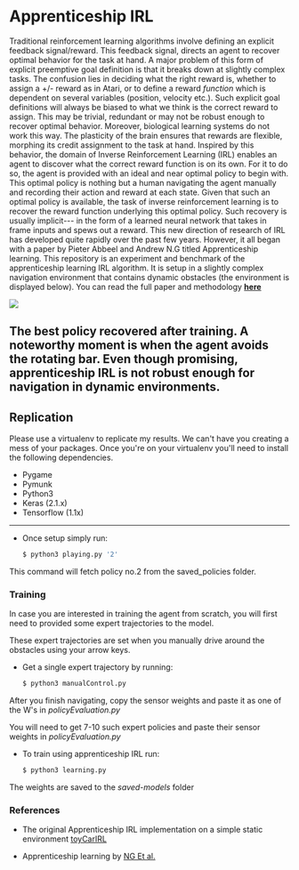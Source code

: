 # Apprenticeship IRL

Traditional reinforcement learning algorithms involve defining an explicit feedback signal/reward. This feedback signal, directs an agent to recover optimal behavior for the task at hand. A major problem of this form of explicit preemptive goal definition is that it breaks down at slightly complex tasks. The confusion lies in deciding what the right reward is, whether to assign a +/- reward as in Atari, or to define a reward _function_ which is dependent on several variables (position, velocity etc.). Such explicit goal definitions will always be biased to what we think is the correct reward to assign. This may be trivial, redundant or may not be robust enough to recover optimal behavior. Moreover, biological learning systems do not work this way. The plasticity of the brain ensures that rewards are flexible, morphing its credit assignment to the task at hand. Inspired by this behavior, the domain of Inverse Reinforcement Learning (IRL) enables an agent to discover what the correct reward function is on its own. For it to do so, the agent is provided with an ideal and near optimal policy to begin with. This optimal policy is nothing but a human navigating the agent manually and recording their action and reward at each state. Given that such an optimal policy is available, the task of inverse reinforcement learning is to recover the reward function underlying this optimal policy. Such recovery is usually implicit--- in the form of a learned neural network that takes in frame inputs and spews out a reward. This new direction of research of IRL has developed quite rapidly over the past few years. However, it all began with a paper by Pieter Abbeel and Andrew N.G titled Apprenticeship learning. This repository is an experiment and benchmark of the apprenticeship learning IRL algorithm. It is setup in a slightly complex navigation environment that contains dynamic obstacles (the environment is displayed below). You can read the full paper and methodology **[here](https://ai.stanford.edu/~ang/papers/icml04-apprentice.pdf)** 


![](media/output.gif)

The best policy recovered after training. A noteworthy moment is when the agent avoids the rotating bar. Even though promising, apprenticeship IRL is not robust enough for navigation in dynamic environments.
---

## Replication

Please use a virtualenv to replicate my results. We can't have you creating a mess of your packages. Once you're on your virtualenv you'll need to install the following dependencies. 

* Pygame
* Pymunk
* Python3
* Keras (2.1.x)
* Tensorflow (1.1x)

---

- Once setup simply run:
    ```bash
    $ python3 playing.py '2'
    ```

This command will fetch policy no.2 from the saved_policies folder.


### Training

In case you are interested in training the agent from scratch, you will first need to provided some expert trajectories to the model. 

These expert trajectories are set when you manually drive around the obstacles using your arrow keys.

- Get a single expert trajectory by running:
    ```bash
    $ python3 manualControl.py
    ```
After you finish navigating, copy the sensor weights and paste it as one of the W's in *policyEvaluation.py*

You will need to get 7-10 such expert policies and paste their sensor weights in *policyEvaluation.py*

- To train using apprenticeship IRL run:
    ```bash
    $ python3 learning.py
    ```
    
The weights are saved to the *saved-models* folder 


### References


* The original Apprenticeship IRL implementation on a simple static environment [toyCarIRL](https://github.com/jangirrishabh/toyCarIRL)

* Apprenticeship learning by [NG Et al.](https://ai.stanford.edu/~ang/papers/icml04-apprentice.pdf)

